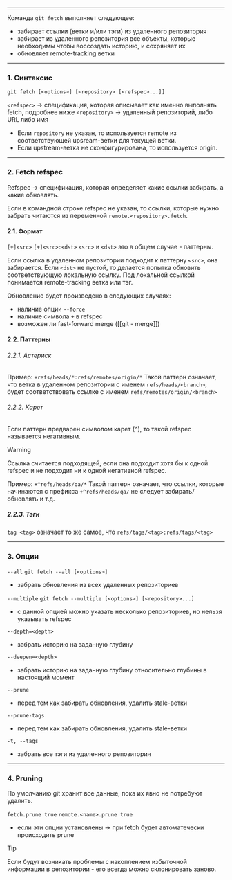 ___
Команда `git fetch` выполняет следующее:
- забирает ссылки (ветки и/или тэги) из удаленного репозитория
- забирает из удаленного репозитория все объекты, которые необходимы чтобы воссоздать историю, и сохряняет их
- обновляет remote-tracking ветки
___
### 1. Синтаксис

`git fetch [<options>] [<repository> [<refspec>...]]`

`<refspec>` -> спецификация, которая описывает как именно выполнять fetch, подробнее ниже
`<repository>` -> удаленный репозиторий, либо URL либо имя
- Если  `repository` не указан, то используется remote из соответствующей upsream-ветки для текущей ветки.
- Если upstream-ветка не сконфигурирована, то используется origin.
___
### 2. Fetch refspec

Refspec -> спецификация, которая определяет какие ссылки забирать, а какие обновлять.

Если в командной строке refspec не указан, то ссылки, которые нужно забрать читаются из переменной `remote.<repository>.fetch`.
#### 2.1. Формат

`[+]<src>`
`[+]<src>:<dst>`
`<src>` и `<dst>` это в общем случае - паттерны.

Если ссылка в удаленном репозитории подходит к паттерну `<src>`, она забирается.
Если `<dst>` не пустой, то делается попытка обновить соответствующую локальную ссылку. Под локальной ссылкой понимается remote-tracking ветка или тэг.

Обновление будет произведено в следующих случаях:
- наличие опции `--force`
- наличие символа `+` в refspec
- возможен ли fast-forward merge ([[git - merge]])
#### 2.2. Паттерны

###### 2.2.1. Астериск

Пример: `+refs/heads/*:refs/remotes/origin/*`
Такой паттерн означает, что ветка в удаленном репозитории с именем `refs/heads/<branch>`, будет соответствовать ссылке с именем `refs/remotes/origin/<branch>`
###### 2.2.2. Карет

Если паттерн предварен символом карет (`^`), то такой refspec называется негативным.

>[!warning] 
>Ссылка считается подходящей, если она подходит хотя бы к одной refspec и не подходит ни к одной негативной refspec.

Пример: `+^refs/heads/qa/*`
Такой паттерн означает, что ссылки, которые начинаются с префикса `+^refs/heads/qa/` не следует забирать/обновлять и т.д.
##### 2.2.3. Тэги
`tag <tag>` означает то же самое, что `refs/tags/<tag>:refs/tags/<tag>`
___
### 3. Опции

`--all`
`git fetch --all [<options>]`
- забрать обновления из всех удаленных репозиториев

`--multiple`
`git fetch --multiple [<options>] [<repository>...]`
- с данной опцией можно указать несколько репозиториев, но нельзя указывать refspec

`--depth=<depth>`
- забрать историю на заданную глубину

`--deepen=<depth>`
- забрать историю на заданную глубину относительно глубины в настоящий момент

`--prune`
- перед тем как забирать обновления, удалить stale-ветки

`--prune-tags`
- перед тем как забирать обновления, удалить stale-ветки

`-t, --tags`
- забрать все тэги из удаленного репозитория

___
### 4. Pruning

По умолчанию git хранит все данные, пока их явно не потребуют удалить.

`fetch.prune true`
`remote.<name>.prune true`
- если эти опции установлены -> при fetch будет автоматечески происходить prune

>[!tip]
>Если будут возникать проблемы с накоплением избыточной информации в репозитории - его всегда можно склонировать заново.


